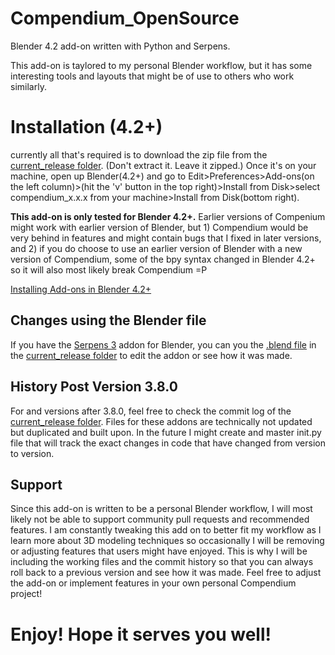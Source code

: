 # Compendium_OpenSource
Blender 4.2 add-on written with Python and Serpens.

This add-on is taylored to my personal Blender workflow, but it has some interesting tools and layouts that might be of use to others who work similarly.

# Installation (4.2+)
currently all that's required is to download the zip file from the [current_release folder](https://github.com/jbikeler/Compendium_OpenSource/tree/main/current_release). (Don't extract it. Leave it zipped.) Once it's on your machine, open up Blender(4.2+) and go to Edit>Preferences>Add-ons(on the left column)>(hit the 'v' button in the top right)>Install from Disk>select compendium_x.x.x from your machine>Install from Disk(bottom right).

**This add-on is only tested for Blender 4.2+.** Earlier versions of Compenium might work with earlier version of Blender, but 1) Compendium would be very behind in features and might contain bugs that I fixed in later versions, and 2) if you do choose to use an earlier version of Blender with a new version of Compendium, some of the bpy syntax changed in Blender 4.2+ so it will also most likely break Compendium =P

[Installing Add-ons in Blender 4.2+](https://docs.blender.org/manual/en/latest/editors/preferences/addons.html)


## Changes using the Blender file
If you have the [Serpens 3](https://blendermarket.com/products/serpens?search_id=33250934) addon for Blender, you can you the [.blend file](https://github.com/jbikeler/Compendium_OpenSource/blob/main/current_release/Compendium3_4.2_101124.blend) in the [current_release folder](https://github.com/jbikeler/Compendium_OpenSource/tree/main/current_release) to edit the addon or see how it was made.

## History Post Version 3.8.0
For and versions after 3.8.0, feel free to check the commit log of the [current_release folder](https://github.com/jbikeler/Compendium_OpenSource/tree/main/current_release). Files for these addons are technically not updated but duplicated and built upon. In the future I might create and master init.py file that will track the exact changes in code that have changed from version to version.

## Support
Since this add-on is written to be a personal Blender workflow, I will most likely not be able to support community pull requests and recommended features. I am constantly tweaking this add on to better fit my workflow as I learn more about 3D modeling techniques so occasionally I will be removing or adjusting features that users might have enjoyed. This is why I will be including the working files and the commit history so that you can always roll back to a previous version and see how it was made. Feel free to adjust the add-on or implement features in your own personal Compendium project!

# Enjoy! Hope it serves you well!

